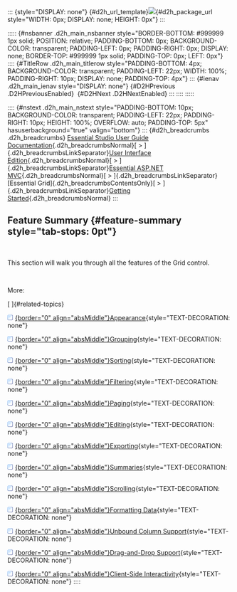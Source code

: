 ::: {style="DISPLAY: none"}
[](ms-xhelp:///?Id=d2h_url_template){#d2h_url_template}![](!package_url!){#d2h_package_url style="WIDTH: 0px; DISPLAY: none; HEIGHT: 0px"}
:::

::::: {#nsbanner .d2h_main_nsbanner style="BORDER-BOTTOM: #999999 1px solid; POSITION: relative; PADDING-BOTTOM: 0px; BACKGROUND-COLOR: transparent; PADDING-LEFT: 0px; PADDING-RIGHT: 0px; DISPLAY: none; BORDER-TOP: #999999 1px solid; PADDING-TOP: 0px; LEFT: 0px"}
:::: {#TitleRow .d2h_main_titlerow style="PADDING-BOTTOM: 4px; BACKGROUND-COLOR: transparent; PADDING-LEFT: 22px; WIDTH: 100%; PADDING-RIGHT: 10px; DISPLAY: none; PADDING-TOP: 4px"}
::: {#ienav .d2h_main_ienav style="DISPLAY: none"}
[](ms-xhelp:///?Id=7eb30c2e-02c8-4d51-826a-0cc6b906f790){#D2HPrevious .D2HPreviousEnabled}  [](ms-xhelp:///?Id=9b073bcc-0d7c-4291-87ce-d7d5cfa44897){#D2HNext .D2HNextEnabled}
:::
::::
:::::

:::: {#nstext .d2h_main_nstext style="PADDING-BOTTOM: 10px; BACKGROUND-COLOR: transparent; PADDING-LEFT: 22px; PADDING-RIGHT: 10px; HEIGHT: 100%; OVERFLOW: auto; PADDING-TOP: 5px" hasuserbackground="true" valign="bottom"}
::: {#d2h_breadcrumbs .d2h_breadcrumbs}
[Essential Studio User Guide Documentation](ms-xhelp:///?Id=12457748-09e3-4d74-a240-8e049cedf030){.d2h_breadcrumbsNormal}[ \> ]{.d2h_breadcrumbsLinkSeparator}[User Interface Edition](ms-xhelp:///?Id=c29296b7-531c-413b-a0ec-488ca1f7f669){.d2h_breadcrumbsNormal}[ \> ]{.d2h_breadcrumbsLinkSeparator}[Essential ASP.NET MVC](ms-xhelp:///?Id=4b14e7d1-65c4-4f67-b1aa-2c37709905a5){.d2h_breadcrumbsNormal}[ \> ]{.d2h_breadcrumbsLinkSeparator}[Essential Grid]{.d2h_breadcrumbsContentsOnly}[ \> ]{.d2h_breadcrumbsLinkSeparator}[Getting Started](ms-xhelp:///?Id=c7ed3902-b25b-4170-be58-1d3d0b57748a){.d2h_breadcrumbsNormal}
:::

## Feature Summary {#feature-summary style="tab-stops: 0pt"}

 

This section will walk you through all the features of the Grid control.

 

More:

[ ]{#related-topics}

[![](button.gif){border="0" align="absMiddle"}Appearance](ms-xhelp:///?Id=9b073bcc-0d7c-4291-87ce-d7d5cfa44897){style="TEXT-DECORATION: none"}

[![](button.gif){border="0" align="absMiddle"}Grouping](ms-xhelp:///?Id=9d0f7b28-813c-478f-91f1-240a70b33d3d){style="TEXT-DECORATION: none"}

[![](button.gif){border="0" align="absMiddle"}Sorting](ms-xhelp:///?Id=4f78fda6-1f72-4672-abd1-daec1aa69afb){style="TEXT-DECORATION: none"}

[![](button.gif){border="0" align="absMiddle"}Filtering](ms-xhelp:///?Id=d801e944-e362-4a8f-937a-c83cb2f8e737){style="TEXT-DECORATION: none"}

[![](button.gif){border="0" align="absMiddle"}Paging](ms-xhelp:///?Id=127310be-3753-49ce-b60d-b208dabf2a5d){style="TEXT-DECORATION: none"}

[![](button.gif){border="0" align="absMiddle"}Editing](ms-xhelp:///?Id=c46fabdb-cfbf-43a1-a316-7e41e7f28565){style="TEXT-DECORATION: none"}

[![](button.gif){border="0" align="absMiddle"}Exporting](ms-xhelp:///?Id=8cafda75-0307-4d6e-b2fc-ab09cfd8161f){style="TEXT-DECORATION: none"}

[![](button.gif){border="0" align="absMiddle"}Summaries](ms-xhelp:///?Id=b37c60b7-1972-4587-b77f-2d985e79a8aa){style="TEXT-DECORATION: none"}

[![](button.gif){border="0" align="absMiddle"}Scrolling](ms-xhelp:///?Id=2a1ca847-1047-450a-9055-fdfb4d420ced){style="TEXT-DECORATION: none"}

[![](button.gif){border="0" align="absMiddle"}Formatting Data](ms-xhelp:///?Id=205cb9fd-2a0d-4eaf-a6a8-5250d8d94208){style="TEXT-DECORATION: none"}

[![](button.gif){border="0" align="absMiddle"}Unbound Column Support](ms-xhelp:///?Id=37dc08ab-e3fe-4f19-bc1d-1649d2d9671e){style="TEXT-DECORATION: none"}

[![](button.gif){border="0" align="absMiddle"}Drag-and-Drop Support](ms-xhelp:///?Id=e1aba46c-f360-4b39-8786-30711421b8d6){style="TEXT-DECORATION: none"}

[![](button.gif){border="0" align="absMiddle"}Client-Side Interactivity](ms-xhelp:///?Id=69f4af1e-c8ea-4655-824d-76e7118d613e){style="TEXT-DECORATION: none"}
::::
